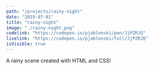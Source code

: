 ```yaml
---
path: "/projects/rainy-night"
date: "2019-07-01"
title: "rainy-night"
image: "./rainy-night.png"
codelink: "https://codepen.io/pjablonski/pen/JjPZRJQ"
livelink: "https://codepen.io/pjablonski/full/JjPZRJQ"
isVisible: true
---
```


A rainy scene created with HTML and CSS!